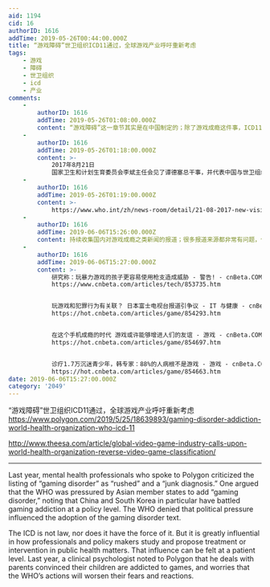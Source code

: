 ```yaml
---
aid: 1194
cid: 16
authorID: 1616
addTime: 2019-05-26T00:44:00.000Z
title: “游戏障碍”世卫组织ICD11通过，全球游戏产业呼吁重新考虑
tags:
    - 游戏
    - 障碍
    - 世卫组织
    - icd
    - 产业
comments:
    -
        authorID: 1616
        addTime: 2019-05-26T01:08:00.000Z
        content: “游戏障碍”这一章节其实是在中国制定的；除了游戏成瘾这件事，ICD11还收录了很多中医术语
    -
        authorID: 1616
        addTime: 2019-05-26T01:18:00.000Z
        content: >-
            2017年8月21日
            国家卫生和计划生育委员会李斌主任会见了谭德塞总干事，并代表中国与世卫组织签署了一项谅解备忘录，额外自愿捐款2000万美元，用于支持世卫组织在全球开展工作。世卫组织和中国同意加强合作，以减少突发卫生事件的影响，建立更强大的卫生系统，实现全民健康覆盖，并在全球卫生工作中特别重视妇女、儿童和青少年安康。
    -
        authorID: 1616
        addTime: 2019-05-26T01:19:00.000Z
        content: >-
            https://www.who.int/zh/news-room/detail/21-08-2017-new-vision-and-strengthened-partnership-for-who-and-china
    -
        authorID: 1616
        addTime: 2019-06-06T15:26:00.000Z
        content: 持续收集国内对游戏成瘾之类新闻的报道；很多报道来源都非常有问题，但查找又耗费大量时间精力；故暂不查找先列出新闻链接。
    -
        authorID: 1616
        addTime: 2019-06-06T15:27:00.000Z
        content: >-
            研究称：玩暴力游戏的孩子更容易使用枪支造成威胁 - 警告! - cnBeta.COM
            https://www.cnbeta.com/articles/tech/853735.htm


            玩游戏和犯罪行为有关联？ 日本富士电视台报道引争议 - IT 与健康 - cnBeta.COM
            https://hot.cnbeta.com/articles/game/854293.htm


            在这个手机成瘾的时代 游戏或许能够增进人们的友谊 - 游戏 - cnBeta.COM
            https://hot.cnbeta.com/articles/game/854697.htm


            诊疗1.7万沉迷青少年，韩专家：88%的人病根不是游戏 - 游戏 - cnBeta.COM
            https://hot.cnbeta.com/articles/game/854663.htm
date: 2019-06-06T15:27:00.000Z
category: '2049'
---
```


“游戏障碍”世卫组织ICD11通过，全球游戏产业呼吁重新考虑 https://www.polygon.com/2019/5/25/18639893/gaming-disorder-addiction-world-health-organization-who-icd-11

http://www.theesa.com/article/global-video-game-industry-calls-upon-world-health-organization-reverse-video-game-classification/

* * *

Last year, mental health professionals who spoke to Polygon criticized the listing of “gaming disorder” as “rushed” and a “junk diagnosis.” One argued that the WHO was pressured by Asian member states to add “gaming disorder,” noting that China and South Korea in particular have battled gaming addiction at a policy level. The WHO denied that political pressure influenced the adoption of the gaming disorder text.

The ICD is not law, nor does it have the force of it. But it is greatly influential in how professionals and policy makers study and propose treatment or intervention in public health matters. That influence can be felt at a patient level. Last year, a clinical psychologist noted to Polygon that he deals with parents convinced their children are addicted to games, and worries that the WHO’s actions will worsen their fears and reactions.

